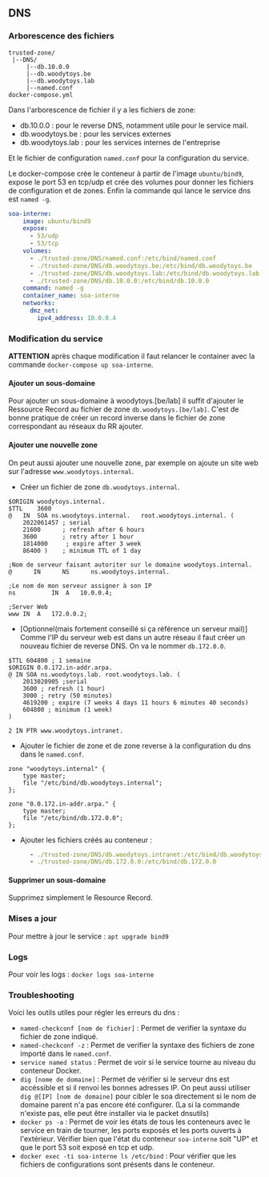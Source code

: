 ## DNS
### Arborescence des fichiers

```
trusted-zone/
 |--DNS/
     |--db.10.0.0
     |--db.woodytoys.be
     |--db.woodytoys.lab
     |--named.conf
docker-compose.yml
```
Dans l'arborescence de fichier il y a les fichiers de zone:
* db.10.0.0 : pour le reverse DNS, notamment utile pour le service mail.
* db.woodytoys.be : pour les services externes
* db.woodytoys.lab : pour les services internes de l'entreprise

Et le fichier de configuration `named.conf` pour la configuration du service. 

Le docker-compose crée le conteneur à partir de l'image `ubuntu/bind9`, expose le port 53 en tcp/udp et crée des volumes pour donner les fichiers de configuration et de zones. Enfin la commande qui lance le service dns est `named -g`.

```yml
soa-interne:
    image: ubuntu/bind9
    expose:
      - 53/udp
      - 53/tcp
    volumes:
      - ./trusted-zone/DNS/named.conf:/etc/bind/named.conf
      - ./trusted-zone/DNS/db.woodytoys.be:/etc/bind/db.woodytoys.be
      - ./trusted-zone/DNS/db.woodytoys.lab:/etc/bind/db.woodytoys.lab
      - ./trusted-zone/DNS/db.10.0.0:/etc/bind/db.10.0.0
    command: named -g
    container_name: soa-interne
    networks:
      dmz_net:
        ipv4_address: 10.0.0.4
```

### Modification du service
**ATTENTION** après chaque modification il faut relancer le container avec la commande `docker-compose up soa-interne`.
#### Ajouter un sous-domaine
Pour ajouter un sous-domaine à woodytoys.[be/lab] il suffit d'ajouter le Ressource Record au fichier de zone `db.woodytoys.[be/lab]`. C'est de bonne pratique de créer un record inverse dans le fichier de zone correspondant au réseaux du RR ajouter.

#### Ajouter une nouvelle zone
On peut aussi ajouter une nouvelle zone, par exemple on ajoute un site web sur l'adresse `www.woodytoys.internal`.
* Créer un fichier de zone `db.woodytoys.internal`.
```dns
$ORIGIN woodytoys.internal.
$TTL	3600
@	IN	SOA	ns.woodytoys.internal.   root.woodytoys.internal. (
    2022061457 ; serial
    21600      ; refresh after 6 hours
    3600       ; retry after 1 hour
	1814000     ; expire after 3 week
	86400 )    ; minimum TTL of 1 day

;Nom de serveur faisant autoriter sur le domaine woodytoys.internal.
@      IN      NS      ns.woodytoys.internal.

;Le nom de mon serveur assigner à son IP
ns			IN	A	10.0.0.4;

;Server Web
www	IN	A	172.0.0.2;
```
* [Optionnel(mais fortement conseillé si ça référence un serveur mail)] Comme l'IP du serveur web est dans un autre réseau il faut créer un nouveau fichier de reverse DNS. On va le nommer `db.172.0.0`.
```zone
$TTL 604800 ; 1 semaine
$ORIGIN 0.0.172.in-addr.arpa.
@ IN SOA ns.woodytoys.lab. root.woodytoys.lab. (
    2013020905 ;serial
    3600 ; refresh (1 hour)
    3000 ; retry (50 minutes)
    4619200 ; expire (7 weeks 4 days 11 hours 6 minutes 40 seconds)
    604800 ; minimum (1 week)
)

2 IN PTR www.woodytoys.intranet.
```
* Ajouter le fichier de zone et de zone reverse à la configuration du dns dans le `named.conf`.
```
zone "woodytoys.internal" {
    type master;
    file "/etc/bind/db.woodytoys.internal";
};

zone "0.0.172.in-addr.arpa." {
	type master;
	file "/etc/bind/db.172.0.0";
};
```
* Ajouter les fichiers créés au conteneur :
```yml
      - ./trusted-zone/DNS/db.woodytoys.intranet:/etc/bind/db.woodytoys.intranet
      - ./trusted-zone/DNS/db.172.0.0:/etc/bind/db.172.0.0
```

#### Supprimer un sous-domaine
Supprimez simplement le Resource Record.

### Mises a jour
Pour mettre à jour le service : `apt upgrade bind9`

### Logs
Pour voir les logs : `docker logs soa-interne`

### Troubleshooting
Voici les outils utiles pour régler les erreurs du dns :
* `named-checkconf [nom de fichier]` : Permet de verifier la syntaxe du fichier de zone indiqué.
* `named-checkconf -z` : Permet de verifier la syntaxe des fichiers de zone importé dans le `named.conf`.
* `service named status` : Permet de voir si le service tourne au niveau du conteneur Docker.
* `dig [nome de domaine]` : Permet de vérifier si le serveur dns est accéssible et si il renvoi les bonnes adresses IP. On peut aussi utiliser `dig @[IP] [nom de domaine]` pour cibler le soa directement si le nom de domaine parent n'a pas encore été configurer. (La si la commande n'existe pas, elle peut être installer via le packet dnsutils)
* `docker ps -a` : Permet de voir les états de tous les conteneurs avec le service en train de tourner, les ports exposés et les ports ouverts à l'extérieur. Vérifier bien que l'état du conteneur `soa-interne` soit "UP" et que le port 53 soit exposé en tcp et udp.
* `docker exec -ti soa-interne ls /etc/bind` : Pour vérifier que les fichiers de configurations sont présents dans le conteneur.


